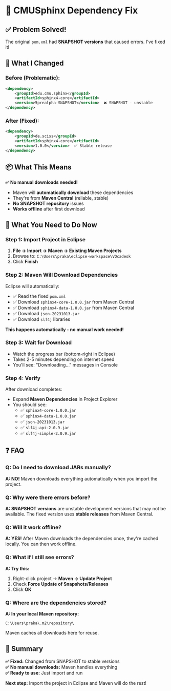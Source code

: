 # 🔧 CMUSphinx Dependency Fix

## ✅ Problem Solved!

The original `pom.xml` had **SNAPSHOT versions** that caused errors. I've fixed it!

## 🎯 What I Changed

### Before (Problematic):
```xml
<dependency>
    <groupId>edu.cmu.sphinx</groupId>
    <artifactId>sphinx4-core</artifactId>
    <version>5prealpha-SNAPSHOT</version>  ❌ SNAPSHOT - unstable
</dependency>
```

### After (Fixed):
```xml
<dependency>
    <groupId>de.sciss</groupId>
    <artifactId>sphinx4-core</artifactId>
    <version>1.0.0</version>  ✅ Stable release
</dependency>
```

## 📦 What This Means

**✅ No manual downloads needed!**
- Maven will **automatically download** these dependencies
- They're from **Maven Central** (reliable, stable)
- **No SNAPSHOT repository** issues
- **Works offline** after first download

## 🚀 What You Need to Do Now

### Step 1: Import Project in Eclipse

1. **File → Import → Maven → Existing Maven Projects**
2. Browse to: `C:\Users\praka\eclipse-workspace\VOcadesk`
3. Click **Finish**

### Step 2: Maven Will Download Dependencies

Eclipse will automatically:
- ✅ Read the fixed `pom.xml`
- ✅ Download `sphinx4-core-1.0.0.jar` from Maven Central
- ✅ Download `sphinx4-data-1.0.0.jar` from Maven Central
- ✅ Download `json-20231013.jar`
- ✅ Download `slf4j` libraries

**This happens automatically - no manual work needed!**

### Step 3: Wait for Download

- Watch the progress bar (bottom-right in Eclipse)
- Takes 2-5 minutes depending on internet speed
- You'll see: "Downloading..." messages in Console

### Step 4: Verify

After download completes:
- Expand **Maven Dependencies** in Project Explorer
- You should see:
  - ✅ `sphinx4-core-1.0.0.jar`
  - ✅ `sphinx4-data-1.0.0.jar`
  - ✅ `json-20231013.jar`
  - ✅ `slf4j-api-2.0.9.jar`
  - ✅ `slf4j-simple-2.0.9.jar`

## ❓ FAQ

### Q: Do I need to download JARs manually?
**A: NO!** Maven downloads everything automatically when you import the project.

### Q: Why were there errors before?
**A: SNAPSHOT versions** are unstable development versions that may not be available. The fixed version uses **stable releases** from Maven Central.

### Q: Will it work offline?
**A: YES!** After Maven downloads the dependencies once, they're cached locally. You can then work offline.

### Q: What if I still see errors?
**A: Try this:**
1. Right-click project → **Maven → Update Project**
2. Check **Force Update of Snapshots/Releases**
3. Click **OK**

### Q: Where are the dependencies stored?
**A: In your local Maven repository:**
```
C:\Users\praka\.m2\repository\
```
Maven caches all downloads here for reuse.

## 🎉 Summary

**✅ Fixed:** Changed from SNAPSHOT to stable versions  
**✅ No manual downloads:** Maven handles everything  
**✅ Ready to use:** Just import and run  

**Next step:** Import the project in Eclipse and Maven will do the rest!
